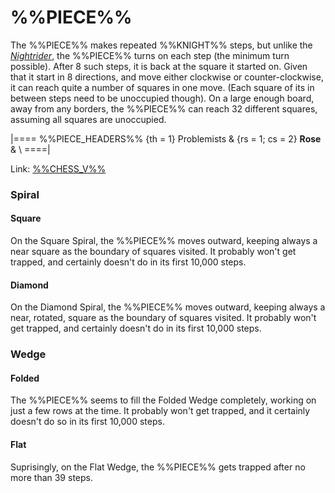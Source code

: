 # %%PIECE%%

The %%PIECE%% makes repeated %%KNIGHT%% steps, but unlike the 
[*Nightrider*](nightrider.html), the %%PIECE%% turns on each step
(the minimum turn possible). After 8 such steps, it is back at
the square it started on. Given that it start in 8 directions,
and move either clockwise or counter-clockwise, it can reach
quite a number of squares in one move. (Each square of its in between
steps need to be unoccupied though). On a large enough board, away from 
any borders, the %%PIECE%% can reach 32 different squares, assuming
all squares are unoccupied.

|====
%%PIECE_HEADERS%%
  {th = 1}  Problemists
& {rs = 1; cs = 2}
            **Rose**
&           \\
====|
      
Link: [%%CHESS_V%%](#piece:rose)

### Spiral

#### Square

On the Square Spiral, the %%PIECE%% moves outward, keeping always a 
near square as the boundary of squares visited. It probably won't
get trapped, and certainly doesn't do in its first 10,000 steps.

#### Diamond

On the Diamond Spiral, the %%PIECE%% moves outward, keeping always a 
near, rotated, square as the boundary of squares visited. It probably won't
get trapped, and certainly doesn't do in its first 10,000 steps.

### Wedge

#### Folded

The %%PIECE%% seems to fill the Folded Wedge completely, working on just
a few rows at the time. It probably won't get trapped, and it certainly
doesn't do so in its first 10,000 steps.

#### Flat

Suprisingly, on the Flat Wedge, the %%PIECE%% gets trapped after no
more than 39 steps.
